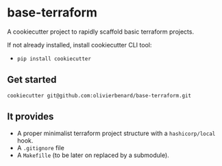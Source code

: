 # base-terraform
A cookiecutter project to rapidly scaffold basic terraform projects.

If not already installed, install cookiecutter CLI tool:
- `pip install cookiecutter`

## Get started
`cookiecutter git@github.com:olivierbenard/base-terraform.git`

## It provides
- A proper minimalist terraform project structure with a `hashicorp/local` hook.
- A `.gitignore` file
- A `Makefille` (to be later on replaced by a submodule).